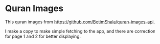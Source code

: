 # Quran Images

This quran images from https://github.com/BetimShala/quran-images-api.

I make a copy to make simple fetching to the app, and there are correction for page 1 and 2 for better displaying.
